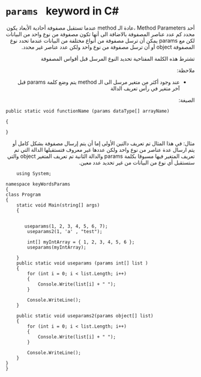 # `params ` keyword in C#
<div dir = "rtl"> 
أحد Method Parameters ،عادة الـ method  عندما تستقبل  مصفوفة أحادية الأبعاد يكون محدد كم عدد عناصر المصفوفة بالاضافة الى أنها تكون مصفوفة من نوع واحد من البيانات لكن مع params يمكن أن ترسل مصفوفة من أنواع مختلفة من البيانات عندما تحدد نوع المصفوفة object أو أن ترسل مصفوفة من نوع واحد ولكن عدد عناصر غير محدد.

تشترط هذه الكلمة المفتاحية تحديد النوع المرسل قبل أقواس المصفوفة 

ملاحظة:
- عند وجود أكثر من متغير مرسل الى الـ method يتم وضع كلمة params قبل آخر متغير في رأس تعريف الدالة 

الصيغة:
</div>

    public static void functionName (params dataType[] arrayName)
    
    {
     
    }
<div dir = "rtl"> 
 مثال:
في هذا المثال تم تعريف دالتين الأولى إما أن يتم إرسال مصفوفة بشكل كامل أو يتم ارسال عدة عناصر من نوع واحد ولكن عددها غير معروف فتستقبلها الدالة التي تم تعريف المتغير فيها مسبوقا بكلمة params والدالة الثانية تم تعريف المتغير object والتي ستستقبل أي نوع من البيانات من غير تحديد عدد معين.
</div>
<div dir = "ltr"> 

        using System;

    namespace keyWordsParams
    {
    class Program
    {
        static void Main(string[] args)
        {      
           

           useparams(1, 2, 3, 4, 5, 6, 7);
            useparams2(1, 'a' , "test");

            int[] myIntArray = { 1, 2, 3, 4, 5, 6 };
            useparams(myIntArray);
            
        }
        public static void useparams (params int[] list )
        {
            for (int i = 0; i < list.Length; i++)
            {
                Console.Write(list[i] + " ");
            }

            Console.WriteLine();
        }

        public static void useparams2(params object[] list)
        {
            for (int i = 0; i < list.Length; i++)
            {
                Console.Write(list[i] + " ");
            }

            Console.WriteLine();
        }
    }
    }
</div>